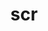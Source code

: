 ---
title: "scr"
layout: cache
categories: [package, develop]
meta: {"compilers": ["gcc@11.4.0", "gcc@7.5.0", "intel-oneapi-compilers@2025.1.0"], "num_specs": 55, "num_specs_by_stack": {"e4s": 9, "e4s-neoverse-v2": 10, "e4s-oneapi": 12, "radiuss": 11, "root": 55, "tutorial": 13}, "oss": ["ubuntu18.04", "ubuntu22.04"], "platforms": ["linux"], "stacks": ["e4s", "e4s-neoverse-v2", "e4s-oneapi", "radiuss", "root", "tutorial"], "targets": ["neoverse_v2", "x86_64_v3"], "versions": ["2.0.0", "3.1.0"]}
spec_details: [{"compiler": "gcc@11.4.0", "hash": "3hoit4ilv6z5q3vpaxbkx6h5qrxpo3mr", "os": "ubuntu22.04", "platform": "linux", "size": "-", "stacks": ["root", "tutorial"], "target": "x86_64_v3", "variants": ["async_api=NONE", "build_system=cmake", "build_type=Release", "cache_base=/dev/shm", "cntl_base=/dev/shm", "copy_config=none", "+dtcmp", "file_lock=FLOCK", "~fortran", "generator=make", "~ipo", "+libyogrt", "resource_manager=SLURM", "scr_config=scr.conf"], "versions": ["2.0.0"]}, {"compiler": "gcc@11.4.0", "hash": "3svfukdr4swbtf64si5yndn6pze47yxf", "os": "ubuntu22.04", "platform": "linux", "size": "-", "stacks": ["root", "tutorial"], "target": "x86_64_v3", "variants": ["async_api=NONE", "build_system=cmake", "build_type=Release", "cache_base=/dev/shm", "cntl_base=/dev/shm", "copy_config=none", "+dtcmp", "file_lock=FLOCK", "~fortran", "generator=make", "~ipo", "+libyogrt", "resource_manager=SLURM", "scr_config=scr.conf"], "versions": ["2.0.0"]}, {"compiler": "gcc@11.4.0", "hash": "4jmfdl4hiuyff7eczhmyyiuws72rbxov", "os": "ubuntu22.04", "platform": "linux", "size": "-", "stacks": ["root", "tutorial"], "target": "x86_64_v3", "variants": ["async_api=NONE", "build_system=cmake", "build_type=Release", "cache_base=/dev/shm", "cntl_base=/dev/shm", "copy_config=none", "+dtcmp", "file_lock=FLOCK", "~fortran", "generator=make", "~ipo", "+libyogrt", "resource_manager=SLURM", "scr_config=scr.conf"], "versions": ["2.0.0"]}, {"compiler": "gcc@11.4.0", "hash": "4kk7lyxqfyijpsd7pnikrje72i7gmikx", "os": "ubuntu22.04", "platform": "linux", "size": "-", "stacks": ["root", "tutorial"], "target": "x86_64_v3", "variants": ["async_api=NONE", "build_system=cmake", "build_type=Release", "cache_base=/dev/shm", "cntl_base=/dev/shm", "copy_config=none", "+dtcmp", "file_lock=FLOCK", "~fortran", "generator=make", "~ipo", "+libyogrt", "resource_manager=SLURM", "scr_config=scr.conf"], "versions": ["2.0.0"]}, {"compiler": "gcc@11.4.0", "hash": "6xv2w432sjyjerysfraryzgahd7wb75z", "os": "ubuntu22.04", "platform": "linux", "size": "-", "stacks": ["root", "tutorial"], "target": "x86_64_v3", "variants": ["async_api=NONE", "build_system=cmake", "build_type=Release", "cache_base=/dev/shm", "cntl_base=/dev/shm", "copy_config=none", "+dtcmp", "file_lock=FLOCK", "~fortran", "generator=make", "~ipo", "+libyogrt", "resource_manager=SLURM", "scr_config=scr.conf"], "versions": ["2.0.0"]}, {"compiler": "intel-oneapi-compilers@2025.1.0", "hash": "a2by4atf4l3b6cyrxncosc7rm5p7qdit", "os": "ubuntu22.04", "platform": "linux", "size": "-", "stacks": ["e4s-oneapi", "root"], "target": "x86_64_v3", "variants": ["~bbapi", "build_system=cmake", "build_type=Release", "cache_base=/dev/shm", "cntl_base=/dev/shm", "copy_config=none", "~dw", "+examples", "file_lock=FLOCK", "+fortran", "generator=make", "~ipo", "+libyogrt", "+pdsh", "+pthreads", "resource_manager=SLURM", "scr_config=scr.conf", "+shared", "+tests"], "versions": ["3.1.0"]}, {"compiler": "gcc@7.5.0", "hash": "bs52frmucg5jv2fvt6f5qakkno7kvbbx", "os": "ubuntu18.04", "platform": "linux", "size": "-", "stacks": ["radiuss", "root"], "target": "x86_64_v3", "variants": ["~bbapi", "build_system=cmake", "build_type=Release", "cache_base=/dev/shm", "cntl_base=/dev/shm", "copy_config=none", "~dw", "+examples", "file_lock=FLOCK", "+fortran", "generator=make", "~ipo", "+libyogrt", "+pdsh", "+pthreads", "resource_manager=SLURM", "scr_config=scr.conf", "+shared", "+tests"], "versions": ["3.1.0"]}, {"compiler": "gcc@7.5.0", "hash": "cttq5bg6rb6rmgekp4g5tojiib25cmf3", "os": "ubuntu18.04", "platform": "linux", "size": "-", "stacks": ["radiuss", "root"], "target": "x86_64_v3", "variants": ["~bbapi", "build_system=cmake", "build_type=Release", "cache_base=/dev/shm", "cntl_base=/dev/shm", "copy_config=none", "~dw", "+examples", "file_lock=FLOCK", "+fortran", "generator=make", "~ipo", "+libyogrt", "+pdsh", "+pthreads", "resource_manager=SLURM", "scr_config=scr.conf", "+shared", "+tests"], "versions": ["3.1.0"]}, {"compiler": "intel-oneapi-compilers@2025.1.0", "hash": "dctv75ts5o6igz6dqtc6qdkihyeroxcn", "os": "ubuntu22.04", "platform": "linux", "size": "-", "stacks": ["e4s-oneapi", "root"], "target": "x86_64_v3", "variants": ["~bbapi", "build_system=cmake", "build_type=Release", "cache_base=/dev/shm", "cntl_base=/dev/shm", "copy_config=none", "~dw", "+examples", "file_lock=FLOCK", "+fortran", "generator=make", "~ipo", "+libyogrt", "+pdsh", "+pthreads", "resource_manager=SLURM", "scr_config=scr.conf", "+shared", "+tests"], "versions": ["3.1.0"]}, {"compiler": "gcc@11.4.0", "hash": "dhc7a7fgjkn5cvf2cmbsi4ldw6hrigb2", "os": "ubuntu22.04", "platform": "linux", "size": "-", "stacks": ["root", "tutorial"], "target": "x86_64_v3", "variants": ["async_api=NONE", "build_system=cmake", "build_type=Release", "cache_base=/dev/shm", "cntl_base=/dev/shm", "copy_config=none", "+dtcmp", "file_lock=FLOCK", "~fortran", "generator=make", "~ipo", "+libyogrt", "resource_manager=SLURM", "scr_config=scr.conf"], "versions": ["2.0.0"]}, {"compiler": "gcc@7.5.0", "hash": "eexckrk3ht2ij7tru2axd67z7krcxlcr", "os": "ubuntu18.04", "platform": "linux", "size": "-", "stacks": ["radiuss", "root"], "target": "x86_64_v3", "variants": ["~bbapi", "build_system=cmake", "build_type=Release", "cache_base=/dev/shm", "cntl_base=/dev/shm", "copy_config=none", "~dw", "+examples", "file_lock=FLOCK", "+fortran", "generator=make", "~ipo", "+libyogrt", "+pdsh", "+pthreads", "resource_manager=SLURM", "scr_config=scr.conf", "+shared", "+tests"], "versions": ["3.1.0"]}, {"compiler": "gcc@11.4.0", "hash": "enwysno4qqejbpdmthvijljykvtb6sqv", "os": "ubuntu22.04", "platform": "linux", "size": "-", "stacks": ["root", "tutorial"], "target": "x86_64_v3", "variants": ["async_api=NONE", "build_system=cmake", "build_type=Release", "cache_base=/dev/shm", "cntl_base=/dev/shm", "copy_config=none", "+dtcmp", "file_lock=FLOCK", "~fortran", "generator=make", "~ipo", "+libyogrt", "resource_manager=SLURM", "scr_config=scr.conf"], "versions": ["2.0.0"]}, {"compiler": "gcc@11.4.0", "hash": "f73sxoa4c3xnpgh6ufgo3xorcklxuf6c", "os": "ubuntu22.04", "platform": "linux", "size": "-", "stacks": ["e4s-neoverse-v2", "root"], "target": "neoverse_v2", "variants": ["~bbapi", "build_system=cmake", "build_type=Release", "cache_base=/dev/shm", "cntl_base=/dev/shm", "copy_config=none", "~dw", "+examples", "file_lock=FLOCK", "+fortran", "generator=make", "~ipo", "+libyogrt", "+pdsh", "+pthreads", "resource_manager=SLURM", "scr_config=scr.conf", "+shared", "+tests"], "versions": ["3.1.0"]}, {"compiler": "gcc@11.4.0", "hash": "fkrzvqw3dxvven4b7ml2g6t6ai6fuqcs", "os": "ubuntu22.04", "platform": "linux", "size": "-", "stacks": ["e4s", "root"], "target": "x86_64_v3", "variants": ["~bbapi", "build_system=cmake", "build_type=Release", "cache_base=/dev/shm", "cntl_base=/dev/shm", "copy_config=none", "~dw", "+examples", "file_lock=FLOCK", "+fortran", "generator=make", "~ipo", "+libyogrt", "+pdsh", "+pthreads", "resource_manager=SLURM", "scr_config=scr.conf", "+shared", "+tests"], "versions": ["3.1.0"]}, {"compiler": "gcc@11.4.0", "hash": "gmixdgqcvzg32wmwtc3u5fqojlyfop3z", "os": "ubuntu22.04", "platform": "linux", "size": "-", "stacks": ["e4s", "root"], "target": "x86_64_v3", "variants": ["~bbapi", "build_system=cmake", "build_type=Release", "cache_base=/dev/shm", "cntl_base=/dev/shm", "copy_config=none", "~dw", "+examples", "file_lock=FLOCK", "+fortran", "generator=make", "~ipo", "+libyogrt", "+pdsh", "+pthreads", "resource_manager=SLURM", "scr_config=scr.conf", "+shared", "+tests"], "versions": ["3.1.0"]}, {"compiler": "gcc@7.5.0", "hash": "h2bshd4nu53zzeremdzgflakp3ukuta7", "os": "ubuntu18.04", "platform": "linux", "size": "-", "stacks": ["radiuss", "root"], "target": "x86_64_v3", "variants": ["~bbapi", "build_system=cmake", "build_type=Release", "cache_base=/dev/shm", "cntl_base=/dev/shm", "copy_config=none", "~dw", "+examples", "file_lock=FLOCK", "+fortran", "generator=make", "~ipo", "+libyogrt", "+pdsh", "+pthreads", "resource_manager=SLURM", "scr_config=scr.conf", "+shared", "+tests"], "versions": ["3.1.0"]}, {"compiler": "gcc@11.4.0", "hash": "i33lkwu4w3hnmuq2ir3622t46gv5uhau", "os": "ubuntu22.04", "platform": "linux", "size": "-", "stacks": ["e4s", "root"], "target": "x86_64_v3", "variants": ["~bbapi", "build_system=cmake", "build_type=Release", "cache_base=/dev/shm", "cntl_base=/dev/shm", "copy_config=none", "~dw", "+examples", "file_lock=FLOCK", "+fortran", "generator=make", "~ipo", "+libyogrt", "+pdsh", "+pthreads", "resource_manager=SLURM", "scr_config=scr.conf", "+shared", "+tests"], "versions": ["3.1.0"]}, {"compiler": "gcc@11.4.0", "hash": "i3ivo6pn4l6c4bdej3uzzapu77p6km3t", "os": "ubuntu22.04", "platform": "linux", "size": "-", "stacks": ["e4s", "root"], "target": "x86_64_v3", "variants": ["~bbapi", "build_system=cmake", "build_type=Release", "cache_base=/dev/shm", "cntl_base=/dev/shm", "copy_config=none", "~dw", "+examples", "file_lock=FLOCK", "+fortran", "generator=make", "~ipo", "+libyogrt", "+pdsh", "+pthreads", "resource_manager=SLURM", "scr_config=scr.conf", "+shared", "+tests"], "versions": ["3.1.0"]}, {"compiler": "gcc@11.4.0", "hash": "i533mmo6jnmkvfmg22p4vlzwapztmvyg", "os": "ubuntu22.04", "platform": "linux", "size": "-", "stacks": ["e4s-neoverse-v2", "root"], "target": "neoverse_v2", "variants": ["~bbapi", "build_system=cmake", "build_type=Release", "cache_base=/dev/shm", "cntl_base=/dev/shm", "copy_config=none", "~dw", "+examples", "file_lock=FLOCK", "+fortran", "generator=make", "~ipo", "+libyogrt", "+pdsh", "+pthreads", "resource_manager=SLURM", "scr_config=scr.conf", "+shared", "+tests"], "versions": ["3.1.0"]}, {"compiler": "gcc@11.4.0", "hash": "imcoq3me5gaxutu2uvc7osde7ve6qhe2", "os": "ubuntu22.04", "platform": "linux", "size": "-", "stacks": ["e4s", "root"], "target": "x86_64_v3", "variants": ["~bbapi", "build_system=cmake", "build_type=Release", "cache_base=/dev/shm", "cntl_base=/dev/shm", "copy_config=none", "~dw", "+examples", "file_lock=FLOCK", "+fortran", "generator=make", "~ipo", "+libyogrt", "+pdsh", "+pthreads", "resource_manager=SLURM", "scr_config=scr.conf", "+shared", "+tests"], "versions": ["3.1.0"]}, {"compiler": "gcc@11.4.0", "hash": "ioj4wiit6rnindil2xb47gvw5zwn6jga", "os": "ubuntu22.04", "platform": "linux", "size": "-", "stacks": ["root", "tutorial"], "target": "x86_64_v3", "variants": ["async_api=NONE", "build_system=cmake", "build_type=Release", "cache_base=/dev/shm", "cntl_base=/dev/shm", "copy_config=none", "+dtcmp", "file_lock=FLOCK", "~fortran", "generator=make", "~ipo", "+libyogrt", "resource_manager=SLURM", "scr_config=scr.conf"], "versions": ["2.0.0"]}, {"compiler": "gcc@11.4.0", "hash": "is3id7divycalk633ylymvbfuv227kny", "os": "ubuntu22.04", "platform": "linux", "size": "-", "stacks": ["e4s-neoverse-v2", "root"], "target": "neoverse_v2", "variants": ["~bbapi", "build_system=cmake", "build_type=Release", "cache_base=/dev/shm", "cntl_base=/dev/shm", "copy_config=none", "~dw", "+examples", "file_lock=FLOCK", "+fortran", "generator=make", "~ipo", "+libyogrt", "+pdsh", "+pthreads", "resource_manager=SLURM", "scr_config=scr.conf", "+shared", "+tests"], "versions": ["3.1.0"]}, {"compiler": "gcc@7.5.0", "hash": "jcwg5boo53nwhgpn2efdnxtwwsuoljj4", "os": "ubuntu18.04", "platform": "linux", "size": "-", "stacks": ["radiuss", "root"], "target": "x86_64_v3", "variants": ["~bbapi", "build_system=cmake", "build_type=Release", "cache_base=/dev/shm", "cntl_base=/dev/shm", "copy_config=none", "~dw", "+examples", "file_lock=FLOCK", "+fortran", "generator=make", "~ipo", "+libyogrt", "+pdsh", "+pthreads", "resource_manager=SLURM", "scr_config=scr.conf", "+shared", "+tests"], "versions": ["3.1.0"]}, {"compiler": "gcc@7.5.0", "hash": "jynrk5rvu6vl7u4wovnraadcwdenprdq", "os": "ubuntu18.04", "platform": "linux", "size": "-", "stacks": ["radiuss", "root"], "target": "x86_64_v3", "variants": ["~bbapi", "build_system=cmake", "build_type=Release", "cache_base=/dev/shm", "cntl_base=/dev/shm", "copy_config=none", "~dw", "+examples", "file_lock=FLOCK", "+fortran", "generator=make", "~ipo", "+libyogrt", "+pdsh", "+pthreads", "resource_manager=SLURM", "scr_config=scr.conf", "+shared", "+tests"], "versions": ["3.1.0"]}, {"compiler": "intel-oneapi-compilers@2025.1.0", "hash": "kcq2cuealdnxyrsy6w67xhmvv75k7xmr", "os": "ubuntu22.04", "platform": "linux", "size": "-", "stacks": ["e4s-oneapi", "root"], "target": "x86_64_v3", "variants": ["~bbapi", "build_system=cmake", "build_type=Release", "cache_base=/dev/shm", "cntl_base=/dev/shm", "copy_config=none", "~dw", "+examples", "file_lock=FLOCK", "+fortran", "generator=make", "~ipo", "+libyogrt", "+pdsh", "+pthreads", "resource_manager=SLURM", "scr_config=scr.conf", "+shared", "+tests"], "versions": ["3.1.0"]}, {"compiler": "intel-oneapi-compilers@2025.1.0", "hash": "l4jyqosacviuteg7hywfmrecq4q6m6ft", "os": "ubuntu22.04", "platform": "linux", "size": "-", "stacks": ["e4s-oneapi", "root"], "target": "x86_64_v3", "variants": ["~bbapi", "build_system=cmake", "build_type=Release", "cache_base=/dev/shm", "cntl_base=/dev/shm", "copy_config=none", "~dw", "+examples", "file_lock=FLOCK", "+fortran", "generator=make", "~ipo", "+libyogrt", "+pdsh", "+pthreads", "resource_manager=SLURM", "scr_config=scr.conf", "+shared", "+tests"], "versions": ["3.1.0"]}, {"compiler": "gcc@11.4.0", "hash": "lpkdi32nzmk7winiqtis2oosv6fzu434", "os": "ubuntu22.04", "platform": "linux", "size": "-", "stacks": ["e4s", "root"], "target": "x86_64_v3", "variants": ["~bbapi", "build_system=cmake", "build_type=Release", "cache_base=/dev/shm", "cntl_base=/dev/shm", "copy_config=none", "~dw", "+examples", "file_lock=FLOCK", "+fortran", "generator=make", "~ipo", "+libyogrt", "+pdsh", "+pthreads", "resource_manager=SLURM", "scr_config=scr.conf", "+shared", "+tests"], "versions": ["3.1.0"]}, {"compiler": "gcc@11.4.0", "hash": "lyt2zjep4ezcy5u7vilccyqyvurkhcbx", "os": "ubuntu22.04", "platform": "linux", "size": "-", "stacks": ["e4s-neoverse-v2", "root"], "target": "neoverse_v2", "variants": ["~bbapi", "build_system=cmake", "build_type=Release", "cache_base=/dev/shm", "cntl_base=/dev/shm", "copy_config=none", "~dw", "+examples", "file_lock=FLOCK", "+fortran", "generator=make", "~ipo", "+libyogrt", "+pdsh", "+pthreads", "resource_manager=SLURM", "scr_config=scr.conf", "+shared", "+tests"], "versions": ["3.1.0"]}, {"compiler": "gcc@11.4.0", "hash": "mvjxgn6dlsvvloxyubvmryvil65j2vmt", "os": "ubuntu22.04", "platform": "linux", "size": "-", "stacks": ["e4s-neoverse-v2", "root"], "target": "neoverse_v2", "variants": ["~bbapi", "build_system=cmake", "build_type=Release", "cache_base=/dev/shm", "cntl_base=/dev/shm", "copy_config=none", "~dw", "+examples", "file_lock=FLOCK", "+fortran", "generator=make", "~ipo", "+libyogrt", "+pdsh", "+pthreads", "resource_manager=SLURM", "scr_config=scr.conf", "+shared", "+tests"], "versions": ["3.1.0"]}, {"compiler": "intel-oneapi-compilers@2025.1.0", "hash": "mxdzpneir2bzqqjunpkvugi62zj3gp5m", "os": "ubuntu22.04", "platform": "linux", "size": "-", "stacks": ["e4s-oneapi", "root"], "target": "x86_64_v3", "variants": ["~bbapi", "build_system=cmake", "build_type=Release", "cache_base=/dev/shm", "cntl_base=/dev/shm", "copy_config=none", "~dw", "+examples", "file_lock=FLOCK", "+fortran", "generator=make", "~ipo", "+libyogrt", "+pdsh", "+pthreads", "resource_manager=SLURM", "scr_config=scr.conf", "+shared", "+tests"], "versions": ["3.1.0"]}, {"compiler": "intel-oneapi-compilers@2025.1.0", "hash": "mz7f4lih4xaylm3sccrr2c7lswnx3ikl", "os": "ubuntu22.04", "platform": "linux", "size": "-", "stacks": ["e4s-oneapi", "root"], "target": "x86_64_v3", "variants": ["~bbapi", "build_system=cmake", "build_type=Release", "cache_base=/dev/shm", "cntl_base=/dev/shm", "copy_config=none", "~dw", "+examples", "file_lock=FLOCK", "+fortran", "generator=make", "~ipo", "+libyogrt", "+pdsh", "+pthreads", "resource_manager=SLURM", "scr_config=scr.conf", "+shared", "+tests"], "versions": ["3.1.0"]}, {"compiler": "gcc@11.4.0", "hash": "n37qkipevqkff3nmvdzbvreqhp4io64l", "os": "ubuntu22.04", "platform": "linux", "size": "-", "stacks": ["e4s-neoverse-v2", "root"], "target": "neoverse_v2", "variants": ["~bbapi", "build_system=cmake", "build_type=Release", "cache_base=/dev/shm", "cntl_base=/dev/shm", "copy_config=none", "~dw", "+examples", "file_lock=FLOCK", "+fortran", "generator=make", "~ipo", "+libyogrt", "+pdsh", "+pthreads", "resource_manager=SLURM", "scr_config=scr.conf", "+shared", "+tests"], "versions": ["3.1.0"]}, {"compiler": "gcc@11.4.0", "hash": "njfzjziyehiouwgorsq4wh4amxq6taai", "os": "ubuntu22.04", "platform": "linux", "size": "-", "stacks": ["root", "tutorial"], "target": "x86_64_v3", "variants": ["async_api=NONE", "build_system=cmake", "build_type=Release", "cache_base=/dev/shm", "cntl_base=/dev/shm", "copy_config=none", "+dtcmp", "file_lock=FLOCK", "~fortran", "generator=make", "~ipo", "+libyogrt", "resource_manager=SLURM", "scr_config=scr.conf"], "versions": ["2.0.0"]}, {"compiler": "intel-oneapi-compilers@2025.1.0", "hash": "o2olmqhuk2eaq6324u6m6bexfna7qar3", "os": "ubuntu22.04", "platform": "linux", "size": "-", "stacks": ["e4s-oneapi", "root"], "target": "x86_64_v3", "variants": ["~bbapi", "build_system=cmake", "build_type=Release", "cache_base=/dev/shm", "cntl_base=/dev/shm", "copy_config=none", "~dw", "+examples", "file_lock=FLOCK", "+fortran", "generator=make", "~ipo", "+libyogrt", "+pdsh", "+pthreads", "resource_manager=SLURM", "scr_config=scr.conf", "+shared", "+tests"], "versions": ["3.1.0"]}, {"compiler": "gcc@11.4.0", "hash": "pmlprwhnpokxxqfhgtw5mtiglxq3lsid", "os": "ubuntu22.04", "platform": "linux", "size": "-", "stacks": ["e4s-neoverse-v2", "root"], "target": "neoverse_v2", "variants": ["~bbapi", "build_system=cmake", "build_type=Release", "cache_base=/dev/shm", "cntl_base=/dev/shm", "copy_config=none", "~dw", "+examples", "file_lock=FLOCK", "+fortran", "generator=make", "~ipo", "+libyogrt", "+pdsh", "+pthreads", "resource_manager=SLURM", "scr_config=scr.conf", "+shared", "+tests"], "versions": ["3.1.0"]}, {"compiler": "intel-oneapi-compilers@2025.1.0", "hash": "qz62yic2rsho5fcvx6emy4oi73prtbqi", "os": "ubuntu22.04", "platform": "linux", "size": "-", "stacks": ["e4s-oneapi", "root"], "target": "x86_64_v3", "variants": ["~bbapi", "build_system=cmake", "build_type=Release", "cache_base=/dev/shm", "cntl_base=/dev/shm", "copy_config=none", "~dw", "+examples", "file_lock=FLOCK", "+fortran", "generator=make", "~ipo", "+libyogrt", "+pdsh", "+pthreads", "resource_manager=SLURM", "scr_config=scr.conf", "+shared", "+tests"], "versions": ["3.1.0"]}, {"compiler": "gcc@7.5.0", "hash": "r7haiijlial6a7yh2itea6sefdsymugi", "os": "ubuntu18.04", "platform": "linux", "size": "-", "stacks": ["radiuss", "root"], "target": "x86_64_v3", "variants": ["~bbapi", "build_system=cmake", "build_type=Release", "cache_base=/dev/shm", "cntl_base=/dev/shm", "copy_config=none", "~dw", "+examples", "file_lock=FLOCK", "+fortran", "generator=make", "~ipo", "+libyogrt", "+pdsh", "+pthreads", "resource_manager=SLURM", "scr_config=scr.conf", "+shared", "+tests"], "versions": ["3.1.0"]}, {"compiler": "gcc@11.4.0", "hash": "rmcltarxvhkzq6267a5dpmqcedxe26gi", "os": "ubuntu22.04", "platform": "linux", "size": "-", "stacks": ["e4s", "root"], "target": "x86_64_v3", "variants": ["~bbapi", "build_system=cmake", "build_type=Release", "cache_base=/dev/shm", "cntl_base=/dev/shm", "copy_config=none", "~dw", "+examples", "file_lock=FLOCK", "+fortran", "generator=make", "~ipo", "+libyogrt", "+pdsh", "+pthreads", "resource_manager=SLURM", "scr_config=scr.conf", "+shared", "+tests"], "versions": ["3.1.0"]}, {"compiler": "gcc@7.5.0", "hash": "rt5ncfom7apfy4eejuq4cty4krrdfluv", "os": "ubuntu18.04", "platform": "linux", "size": "-", "stacks": ["radiuss", "root"], "target": "x86_64_v3", "variants": ["~bbapi", "build_system=cmake", "build_type=Release", "cache_base=/dev/shm", "cntl_base=/dev/shm", "copy_config=none", "~dw", "+examples", "file_lock=FLOCK", "+fortran", "generator=make", "~ipo", "+libyogrt", "+pdsh", "+pthreads", "resource_manager=SLURM", "scr_config=scr.conf", "+shared", "+tests"], "versions": ["3.1.0"]}, {"compiler": "gcc@11.4.0", "hash": "rtmartp342yi5mtqmtngr4cz5awxm35g", "os": "ubuntu22.04", "platform": "linux", "size": "-", "stacks": ["e4s-neoverse-v2", "root"], "target": "neoverse_v2", "variants": ["~bbapi", "build_system=cmake", "build_type=Release", "cache_base=/dev/shm", "cntl_base=/dev/shm", "copy_config=none", "~dw", "+examples", "file_lock=FLOCK", "+fortran", "generator=make", "~ipo", "+libyogrt", "+pdsh", "+pthreads", "resource_manager=SLURM", "scr_config=scr.conf", "+shared", "+tests"], "versions": ["3.1.0"]}, {"compiler": "gcc@7.5.0", "hash": "rvthcxny7wiz5hkv4v4xrrbc6zjjxxmz", "os": "ubuntu18.04", "platform": "linux", "size": "-", "stacks": ["radiuss", "root"], "target": "x86_64_v3", "variants": ["~bbapi", "build_system=cmake", "build_type=Release", "cache_base=/dev/shm", "cntl_base=/dev/shm", "copy_config=none", "~dw", "+examples", "file_lock=FLOCK", "+fortran", "generator=make", "~ipo", "+libyogrt", "+pdsh", "+pthreads", "resource_manager=SLURM", "scr_config=scr.conf", "+shared", "+tests"], "versions": ["3.1.0"]}, {"compiler": "gcc@11.4.0", "hash": "srdpmjmv7d75q7dxdxflgwl4dv4hdjz5", "os": "ubuntu22.04", "platform": "linux", "size": "-", "stacks": ["root", "tutorial"], "target": "x86_64_v3", "variants": ["async_api=NONE", "build_system=cmake", "build_type=Release", "cache_base=/dev/shm", "cntl_base=/dev/shm", "copy_config=none", "+dtcmp", "file_lock=FLOCK", "~fortran", "generator=make", "~ipo", "+libyogrt", "resource_manager=SLURM", "scr_config=scr.conf"], "versions": ["2.0.0"]}, {"compiler": "intel-oneapi-compilers@2025.1.0", "hash": "t4ocfujwkkbrhndytopxalb5kygkbizf", "os": "ubuntu22.04", "platform": "linux", "size": "-", "stacks": ["e4s-oneapi", "root"], "target": "x86_64_v3", "variants": ["~bbapi", "build_system=cmake", "build_type=Release", "cache_base=/dev/shm", "cntl_base=/dev/shm", "copy_config=none", "~dw", "+examples", "file_lock=FLOCK", "+fortran", "generator=make", "~ipo", "+libyogrt", "+pdsh", "+pthreads", "resource_manager=SLURM", "scr_config=scr.conf", "+shared", "+tests"], "versions": ["3.1.0"]}, {"compiler": "gcc@11.4.0", "hash": "u7h2rv4xsmyjzr6ftre37mxen7vulkuc", "os": "ubuntu22.04", "platform": "linux", "size": "-", "stacks": ["e4s-neoverse-v2", "root"], "target": "neoverse_v2", "variants": ["~bbapi", "build_system=cmake", "build_type=Release", "cache_base=/dev/shm", "cntl_base=/dev/shm", "copy_config=none", "~dw", "+examples", "file_lock=FLOCK", "+fortran", "generator=make", "~ipo", "+libyogrt", "+pdsh", "+pthreads", "resource_manager=SLURM", "scr_config=scr.conf", "+shared", "+tests"], "versions": ["3.1.0"]}, {"compiler": "gcc@11.4.0", "hash": "ussu5z3kakypsutmzabdjlxyn3eiikgs", "os": "ubuntu22.04", "platform": "linux", "size": "-", "stacks": ["e4s-neoverse-v2", "root"], "target": "neoverse_v2", "variants": ["~bbapi", "build_system=cmake", "build_type=Release", "cache_base=/dev/shm", "cntl_base=/dev/shm", "copy_config=none", "~dw", "+examples", "file_lock=FLOCK", "+fortran", "generator=make", "~ipo", "+libyogrt", "+pdsh", "+pthreads", "resource_manager=SLURM", "scr_config=scr.conf", "+shared", "+tests"], "versions": ["3.1.0"]}, {"compiler": "intel-oneapi-compilers@2025.1.0", "hash": "uyptcjr6nytnishy2gckrw4ggvg3xs5z", "os": "ubuntu22.04", "platform": "linux", "size": "-", "stacks": ["e4s-oneapi", "root"], "target": "x86_64_v3", "variants": ["~bbapi", "build_system=cmake", "build_type=Release", "cache_base=/dev/shm", "cntl_base=/dev/shm", "copy_config=none", "~dw", "+examples", "file_lock=FLOCK", "+fortran", "generator=make", "~ipo", "+libyogrt", "+pdsh", "+pthreads", "resource_manager=SLURM", "scr_config=scr.conf", "+shared", "+tests"], "versions": ["3.1.0"]}, {"compiler": "intel-oneapi-compilers@2025.1.0", "hash": "v72n545uztxcaxfkcpxmmrw7lpwngspl", "os": "ubuntu22.04", "platform": "linux", "size": "-", "stacks": ["e4s-oneapi", "root"], "target": "x86_64_v3", "variants": ["~bbapi", "build_system=cmake", "build_type=Release", "cache_base=/dev/shm", "cntl_base=/dev/shm", "copy_config=none", "~dw", "+examples", "file_lock=FLOCK", "+fortran", "generator=make", "~ipo", "+libyogrt", "+pdsh", "+pthreads", "resource_manager=SLURM", "scr_config=scr.conf", "+shared", "+tests"], "versions": ["3.1.0"]}, {"compiler": "gcc@11.4.0", "hash": "vfqdtqg553xfuxcuvvun7icscsti25mf", "os": "ubuntu22.04", "platform": "linux", "size": "-", "stacks": ["e4s", "root"], "target": "x86_64_v3", "variants": ["~bbapi", "build_system=cmake", "build_type=Release", "cache_base=/dev/shm", "cntl_base=/dev/shm", "copy_config=none", "~dw", "+examples", "file_lock=FLOCK", "+fortran", "generator=make", "~ipo", "+libyogrt", "+pdsh", "+pthreads", "resource_manager=SLURM", "scr_config=scr.conf", "+shared", "+tests"], "versions": ["3.1.0"]}, {"compiler": "intel-oneapi-compilers@2025.1.0", "hash": "vltj7an4fufhk4mlm7frupdhp3vz2wll", "os": "ubuntu22.04", "platform": "linux", "size": "-", "stacks": ["e4s-oneapi", "root"], "target": "x86_64_v3", "variants": ["~bbapi", "build_system=cmake", "build_type=Release", "cache_base=/dev/shm", "cntl_base=/dev/shm", "copy_config=none", "~dw", "+examples", "file_lock=FLOCK", "+fortran", "generator=make", "~ipo", "+libyogrt", "+pdsh", "+pthreads", "resource_manager=SLURM", "scr_config=scr.conf", "+shared", "+tests"], "versions": ["3.1.0"]}, {"compiler": "gcc@11.4.0", "hash": "wljzzvmss5gwgqcnwdpwjzjxegrjkvd3", "os": "ubuntu22.04", "platform": "linux", "size": "-", "stacks": ["root", "tutorial"], "target": "x86_64_v3", "variants": ["async_api=NONE", "build_system=cmake", "build_type=Release", "cache_base=/dev/shm", "cntl_base=/dev/shm", "copy_config=none", "+dtcmp", "file_lock=FLOCK", "~fortran", "generator=make", "~ipo", "+libyogrt", "resource_manager=SLURM", "scr_config=scr.conf"], "versions": ["2.0.0"]}, {"compiler": "gcc@7.5.0", "hash": "wyg3tgnwyzrnie2ptyl4t3wlor24kbls", "os": "ubuntu18.04", "platform": "linux", "size": "-", "stacks": ["radiuss", "root"], "target": "x86_64_v3", "variants": ["~bbapi", "build_system=cmake", "build_type=Release", "cache_base=/dev/shm", "cntl_base=/dev/shm", "copy_config=none", "~dw", "+examples", "file_lock=FLOCK", "+fortran", "generator=make", "~ipo", "+libyogrt", "+pdsh", "+pthreads", "resource_manager=SLURM", "scr_config=scr.conf", "+shared", "+tests"], "versions": ["3.1.0"]}, {"compiler": "gcc@11.4.0", "hash": "xwrnw2s5mhblaomnmhbsw44ax5fa7ybs", "os": "ubuntu22.04", "platform": "linux", "size": "-", "stacks": ["root", "tutorial"], "target": "x86_64_v3", "variants": ["async_api=NONE", "build_system=cmake", "build_type=Release", "cache_base=/dev/shm", "cntl_base=/dev/shm", "copy_config=none", "+dtcmp", "file_lock=FLOCK", "~fortran", "generator=make", "~ipo", "+libyogrt", "resource_manager=SLURM", "scr_config=scr.conf"], "versions": ["2.0.0"]}, {"compiler": "gcc@11.4.0", "hash": "y2oj3wy3z6htvbfrz34rih6bhz24laew", "os": "ubuntu22.04", "platform": "linux", "size": "-", "stacks": ["e4s", "root"], "target": "x86_64_v3", "variants": ["~bbapi", "build_system=cmake", "build_type=Release", "cache_base=/dev/shm", "cntl_base=/dev/shm", "copy_config=none", "~dw", "+examples", "file_lock=FLOCK", "+fortran", "generator=make", "~ipo", "+libyogrt", "+pdsh", "+pthreads", "resource_manager=SLURM", "scr_config=scr.conf", "+shared", "+tests"], "versions": ["3.1.0"]}, {"compiler": "gcc@11.4.0", "hash": "yhfqcdfixjn4u3idix7dqv6wanchortk", "os": "ubuntu22.04", "platform": "linux", "size": "-", "stacks": ["root", "tutorial"], "target": "x86_64_v3", "variants": ["async_api=NONE", "build_system=cmake", "build_type=Release", "cache_base=/dev/shm", "cntl_base=/dev/shm", "copy_config=none", "+dtcmp", "file_lock=FLOCK", "~fortran", "generator=make", "~ipo", "+libyogrt", "resource_manager=SLURM", "scr_config=scr.conf"], "versions": ["2.0.0"]}, {"compiler": "gcc@7.5.0", "hash": "yhl2bfaopt2ba52m5mdsyug2ljcuyrh5", "os": "ubuntu18.04", "platform": "linux", "size": "-", "stacks": ["radiuss", "root"], "target": "x86_64_v3", "variants": ["~bbapi", "build_system=cmake", "build_type=Release", "cache_base=/dev/shm", "cntl_base=/dev/shm", "copy_config=none", "~dw", "+examples", "file_lock=FLOCK", "+fortran", "generator=make", "~ipo", "+libyogrt", "+pdsh", "+pthreads", "resource_manager=SLURM", "scr_config=scr.conf", "+shared", "+tests"], "versions": ["3.1.0"]}]
---